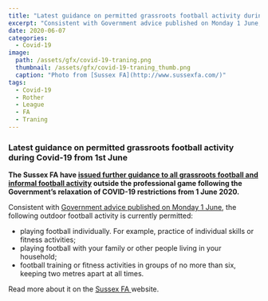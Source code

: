 ```yaml
---
title: "Latest guidance on permitted grassroots football activity during Covid-19 from 1st June"
excerpt: "Consistent with Government advice published on Monday 1 June, the following outdoor football activity is currently permitted: I. playing football individually. For example, practice of individual skills or fitness activities; II. playing football with your family or other people living in your household; III. football training or fitness activities in groups of no more than six, keeping two metres apart at all times."
date: 2020-06-07
categories:
  - Covid-19
image: 
  path: /assets/gfx/covid-19-traning.png
  thumbnail: /assets/gfx/covid-19-traning_thumb.png
  caption: "Photo from [Sussex FA](http://www.sussexfa.com/)"
tags: 
  - Covid-19
  - Rother
  - League
  - FA
  - Traning
---
```


### Latest guidance on permitted grassroots football activity during Covid-19 from 1st June

<p><strong>The Sussex FA have <a href="//www.thefa.com/-/media/thefacom-new/files/get-involved/2020/football-restart-guidance-1-june.ashx?la=en" tabindex="0">issued further guidance to all grassroots football and informal football activity</a> outside the professional game following the Government’s relaxation of COVID-19 restrictions from 1 June 2020.</strong> </p>

<p>Consistent with&nbsp;<a href="https://www.gov.uk/government/publications/coronavirus-covid-19-guidance-on-phased-return-of-sport-and-recreation" target="_blank" tabindex="0">Government advice published on Monday 1 June</a>, the following outdoor football activity is currently permitted:</p>

<ul>
<li>	playing football individually. For example, practice of individual skills or fitness activities;<br>
  </li>
<li>	playing football with your family or other people living in your household; <br>
</li>
<li>		football training or fitness activities in groups of no more than six, keeping two metres apart at all times.
  </li>
</ul>

<p>
  Read more about it on the <a href="http://www.sussexfa.com/news/2020/jun/02/grassroots-football-guidance-during-covid19">Sussex FA </a>website.
</p>

